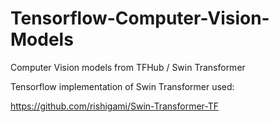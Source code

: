 # Tensorflow-Computer-Vision-Models
Computer Vision models from TFHub / Swin Transformer

Tensorflow implementation of Swin Transformer used:

https://github.com/rishigami/Swin-Transformer-TF

